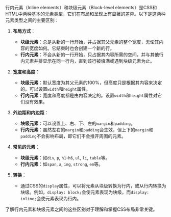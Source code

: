 行内元素（Inline elements）和块级元素（Block-level elements）是CSS和HTML中两种基本的元素类型，它们在布局和呈现上有显著的差异。以下是这两种元素类型之间的主要区别：

1. **布局方式**：
   - **块级元素**：总是从新的一行开始，并占据其父元素的整个宽度，无论其内容的宽度如何。它结束时也会创建一个新的行。
   - **行内元素**：不会从新的一行开始，只占据其内容所需的空间，并与其他行内元素并排显示在同一行内，直到该行被填满或遇到块级元素为止。

2. **宽度和高度**：
   - **块级元素**：默认宽度为其父元素的100%，但高度只是根据其内容来决定的。可以设置`width`和`height`属性。
   - **行内元素**：宽度和高度都是由内容决定的。设置`width`和`height`属性对它们没有效果。

3. **外边距和内边距**：
   - **块级元素**：可以设置上、右、下、左的`margin`和`padding`。
   - **行内元素**：虽然左右的`margin`和`padding`会生效，但上下的`margin`和`padding`不会影响布局，即它们不会推开周围的元素。

4. **常见的元素**：
   - **块级元素**：如`div`, `p`, `h1`-`h6`, `ul`, `li`, `table`等。
   - **行内元素**：如`span`, `a`, `img`, `strong`, `em`等。

5. **转换**：
   - 通过CSS的`display`属性，可以将元素从块级转换为行内，或从行内转换为块级。例如，`display: block;`会使元素表现为块级，而`display: inline;`会使元素表现为行内。

了解行内元素和块级元素之间的这些区别对于理解和掌握CSS布局非常关键。
